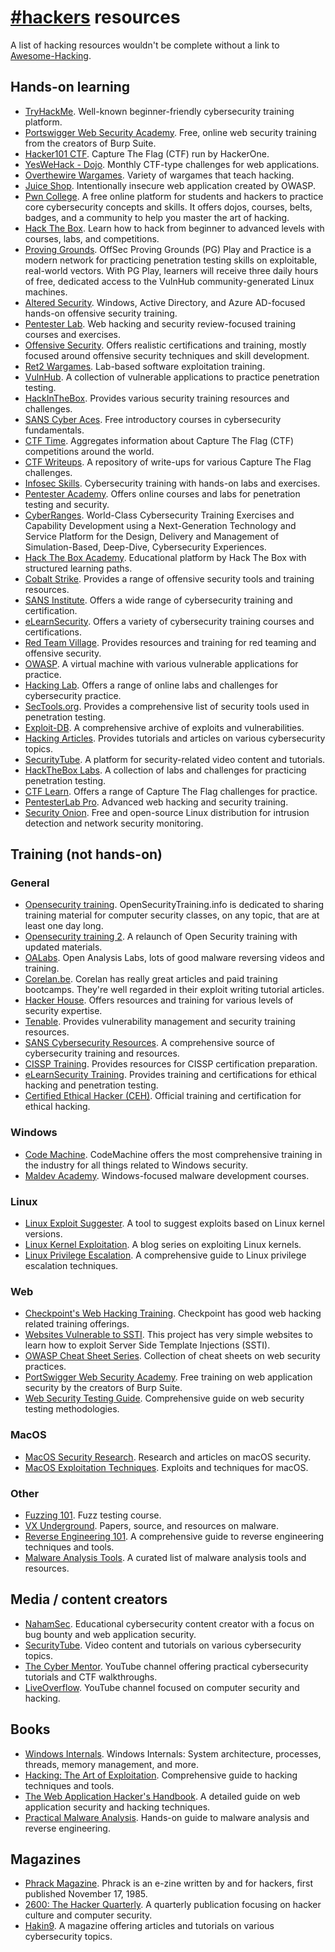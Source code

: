 # [#hackers](https://web.libera.chat/#hackers) resources

A list of hacking resources wouldn't be complete without a link to
[Awesome-Hacking](https://github.com/Hack-with-Github/Awesome-Hacking).

## Hands-on learning

- [TryHackMe](https://tryhackme.com/). Well-known beginner-friendly
  cybersecurity training platform.
- [Portswigger Web Security Academy](https://portswigger.net/web-security).
  Free, online web security training from the creators of Burp Suite.
- [Hacker101 CTF](https://ctf.hacker101.com/). Capture The Flag (CTF)
  run by HackerOne.
- [YesWeHack - Dojo](https://dojo-yeswehack.com/). Monthly CTF-type challenges
  for web applications.
- [Overthewire Wargames](https://overthewire.org/wargames/). Variety of
  wargames that teach hacking.
- [Juice Shop](https://github.com/juice-shop/juice-shop). Intentionally
  insecure web application created by OWASP.
- [Pwn College](https://pwn.college/). A free online platform for students and hackers to practice core
  cybersecurity concepts and skills. It offers dojos, courses, belts,
  badges, and a community to help you master the art of hacking.
- [Hack The Box](https://www.hackthebox.com/). Learn how to hack from beginner to advanced levels with courses, labs, and competitions.
- [Proving Grounds](https://www.offsec.com/labs/). OffSec Proving Grounds (PG) Play and Practice is a modern network for
  practicing penetration testing skills on exploitable, real-world
  vectors. With PG Play, learners will receive three daily hours of free, dedicated access to the VulnHub community-generated Linux machines.
- [Altered Security](https://www.alteredsecurity.com/trainings). Windows, Active Directory, and Azure AD-focused hands-on offensive security training.
- [Pentester Lab](https://pentesterlab.com/exercises). Web hacking and security review-focused training courses and exercises.
- [Offensive Security](https://www.offsec.com/courses-and-certifications/). Offers realistic certifications and training, mostly focused around offensive security techniques and skill development.
- [Ret2 Wargames](https://wargames.ret2.systems/). Lab-based software exploitation training.
- [VulnHub](https://www.vulnhub.com/). A collection of vulnerable applications to practice penetration testing.
- [HackInTheBox](https://www.hackinthebox.org/). Provides various security training resources and challenges.
- [SANS Cyber Aces](https://www.cyberaces.org/). Free introductory courses in cybersecurity fundamentals.
- [CTF Time](https://ctftime.org/). Aggregates information about Capture The Flag (CTF) competitions around the world.
- [CTF Writeups](https://ctf-wiki.org/en/). A repository of write-ups for various Capture The Flag challenges.
- [Infosec Skills](https://www.infosecinstitute.com/skills/). Cybersecurity training with hands-on labs and exercises.
- [Pentester Academy](https://www.pentesteracademy.com/). Offers online courses and labs for penetration testing and security.
- [CyberRanges](https://www.cyberranges.com/). World-Class Cybersecurity Training Exercises and Capability Development using a Next-Generation Technology and Service Platform for the Design, Delivery and Management of Simulation-Based, Deep-Dive, Cybersecurity Experiences.
- [Hack The Box Academy](https://academy.hackthebox.com/). Educational platform by Hack The Box with structured learning paths.
- [Cobalt Strike](https://www.cobaltstrike.com/). Provides a range of offensive security tools and training resources.
- [SANS Institute](https://www.sans.org/). Offers a wide range of cybersecurity training and certification.
- [eLearnSecurity](https://www.elearnsecurity.com/). Offers a variety of cybersecurity training courses and certifications.
- [Red Team Village](https://redteamvillage.io/). Provides resources and training for red teaming and offensive security.
- [OWASP](https://owasp.org/). A virtual machine with various vulnerable applications for practice.
- [Hacking Lab](https://www.hacking-lab.com/). Offers a range of online labs and challenges for cybersecurity practice.
- [SecTools.org](https://sectools.org/). Provides a comprehensive list of security tools used in penetration testing.
- [Exploit-DB](https://www.exploit-db.com/). A comprehensive archive of exploits and vulnerabilities.
- [Hacking Articles](https://www.hackingarticles.in/). Provides tutorials and articles on various cybersecurity topics.
- [SecurityTube](http://www.securitytube.net/). A platform for security-related video content and tutorials.
- [HackTheBox Labs](https://www.hackthebox.com/hacker/hacking-labs). A collection of labs and challenges for practicing penetration testing.
- [CTF Learn](https://ctflearn.com/). Offers a range of Capture The Flag challenges for practice.
- [PentesterLab Pro](https://pentesterlab.com/pro). Advanced web hacking and security training.
- [Security Onion](https://securityonion.net/). Free and open-source Linux distribution for intrusion detection and network security monitoring.

## Training (not hands-on)

### General
- [Opensecurity training](https://opensecuritytraining.info/Welcome.html). OpenSecurityTraining.info is dedicated to sharing training material for
  computer security classes, on any topic, that are at least one day long.
- [Opensecurity training 2](https://p.ost2.fyi/courses). A relaunch of Open Security training with updated materials.
- [OALabs](https://www.openanalysis.net/). Open Analysis Labs, lots of good malware reversing videos and training.
- [Corelan.be](https://www.corelan.be/index.php/articles/). Corelan has really great articles and paid training bootcamps. They're well regarded in their exploit writing tutorial articles.
- [Hacker House](https://www.hacker.house/). Offers resources and training for various levels of security expertise.
- [Tenable](https://www.tenable.com/). Provides vulnerability management and security training resources.
- [SANS Cybersecurity Resources](https://www.sans.org/). A comprehensive source of cybersecurity training and resources.
- [CISSP Training](https://www.isc2.org/Training/Self-Study-Resources). Provides resources for CISSP certification preparation.
- [eLearnSecurity Training](https://www.elearnsecurity.com/). Provides training and certifications for ethical hacking and penetration testing.
- [Certified Ethical Hacker (CEH)](https://www.eccouncil.org/programs/certified-ethical-hacker-ceh/). Official training and certification for ethical hacking.

### Windows
- [Code Machine](https://www.codemachine.com/training.html). CodeMachine offers the most
  comprehensive training in the industry for all things related to
  Windows security.
- [Maldev Academy](https://maldevacademy.com/). Windows-focused malware development courses.

### Linux
- [Linux Exploit Suggester](https://github.com/mzet-/linux-exploit-suggester). A tool to suggest exploits based on Linux kernel versions.
- [Linux Kernel Exploitation](https://www.nviso.be/en/blog/2020/03/06/linux-kernel-exploitation/). A blog series on exploiting Linux kernels.
- [Linux Privilege Escalation](https://book.hacktricks.xyz/linux-unix/linux-privilege-escalation). A comprehensive guide to Linux privilege escalation techniques.

### Web
- [Checkpoint's Web Hacking Training](https://www.checkpoint.com/resources/items/hacking-points-advanced-web-hacking-course?w=c778b). Checkpoint has good web hacking related training offerings.
- [Websites Vulnerable to SSTI](https://github.com/DiogoMRSilva/websitesVulnerableToSSTI/tree/master). This project has very simple websites to learn how to exploit Server Side Template Injections (SSTI).
- [OWASP Cheat Sheet Series](https://cheatsheetseries.owasp.org/). Collection of cheat sheets on web security practices.
- [PortSwigger Web Security Academy](https://portswigger.net/web-security). Free training on web application security by the creators of Burp Suite.
- [Web Security Testing Guide](https://owasp.org/www-project-web-security-testing-guide/). Comprehensive guide on web security testing methodologies.

### MacOS
- [MacOS Security Research](https://www.fritz.ai/blog/2018/12/12/understanding-macos-security/). Research and articles on macOS security.
- [MacOS Exploitation Techniques](https://www.exploit-db.com/exploits?platform=mac). Exploits and techniques for macOS.

### Other
- [Fuzzing 101](https://github.com/antonio-morales/Fuzzing101). Fuzz testing course.
- [VX Underground](https://github.com/vxunderground). Papers, source, and resources on malware.
- [Reverse Engineering 101](https://github.com/kr1zzy/Reverse-Engineering-101). A comprehensive guide to reverse engineering techniques and tools.
- [Malware Analysis Tools](https://github.com/avast/awesome-malware-analysis). A curated list of malware analysis tools and resources.

## Media / content creators

- [NahamSec](https://www.youtube.com/channel/UCCZDt7MuC3Hzs6IH4xODLBw). Educational cybersecurity content creator with a focus on bug bounty and web application security.
- [SecurityTube](http://www.securitytube.net/). Video content and tutorials on various cybersecurity topics.
- [The Cyber Mentor](https://www.youtube.com/c/TheCyberMentor). YouTube channel offering practical cybersecurity tutorials and CTF walkthroughs.
- [LiveOverflow](https://www.youtube.com/c/LiveOverflow). YouTube channel focused on computer security and hacking.

## Books

- [Windows Internals](https://www.amazon.com/Windows-Internals-Part-architecture-management/dp/0735684189/). Windows Internals: System architecture, processes, threads, memory management, and more.
- [Hacking: The Art of Exploitation](https://www.amazon.com/Hacking-Art-Exploitation-2nd/dp/1593271446/). Comprehensive guide to hacking techniques and tools.
- [The Web Application Hacker's Handbook](https://www.amazon.com/Web-Application-Hackers-Handbook-Defending/dp/1118026470/). A detailed guide on web application security and hacking techniques.
- [Practical Malware Analysis](https://www.amazon.com/Practical-Malware-Analysis-Hands-Dissecting/dp/1593272906/). Hands-on guide to malware analysis and reverse engineering.

## Magazines

- [Phrack Magazine](https://phrack.org/). Phrack is an e-zine written by and for hackers, first published November 17, 1985.
- [2600: The Hacker Quarterly](https://2600.com/). A quarterly publication focusing on hacker culture and computer security.
- [Hakin9](https://hakin9.org/). A magazine offering articles and tutorials on various cybersecurity topics.

